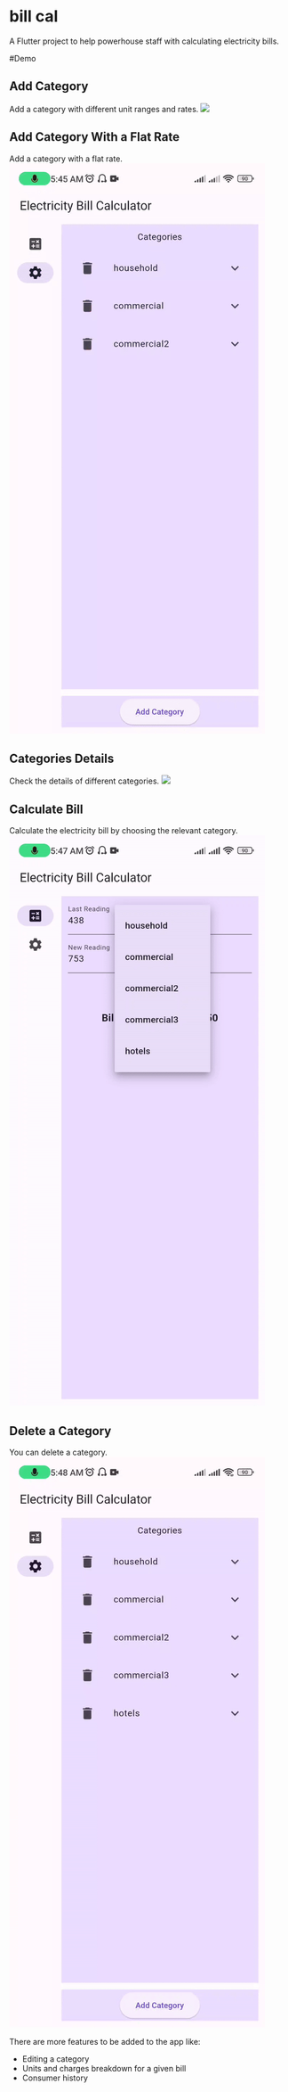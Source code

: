 # bill cal

A Flutter project to help powerhouse staff with calculating electricity bills.

#Demo
## Add Category
Add a category with different unit ranges and rates.
![](demo/save%20category.gif)

## Add Category With a Flat Rate
Add a category with a flat rate.
![](demo/flat%20rate.gif)

## Categories Details
Check the details of different categories.
![](demo/scroll%20category%20detail.gif)

## Calculate Bill
Calculate the electricity bill by choosing the relevant category.
![](demo/calculate.gif)

## Delete a Category
You can delete a category.
![](demo/delete%20category.gif)

There are more features to be added to the app like:
* Editing a category
* Units and charges breakdown for a given bill
* Consumer history

